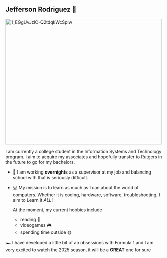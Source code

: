 ## Jefferson Rodriguez 🥷

<img src="https://github.com/user-attachments/assets/946f0fc3-fd5b-4833-a3b4-5e08fa6023a4" alt="1_EGgUvJzlC-Q2tdqkWcSpIw" width="500" height="400">


I am currently a college student in the Information Systems and Technology program. I aim to acquire my associates and hopefully transfer to Rutgers in the future to go for my bachelors.



- 🌙 I am working **overnights** as a supervisor at my job and balancing school with that is seriously difficult.
- 💻 My mission is to learn as much as I can about the world of computers. Whether it is coding, hardware, software, troubleshooting, I aim to Learn it _ALL_!

  At the moment, my current hobbies include
  - reading 📖
  - videogames 🎮
  - spending time outside 🌞
  
🏎️ I have developed a little bit of an obsessions with Formula 1 and I am very excited to watch the 2025 season, it will be a **__GREAT__** one for sure 

